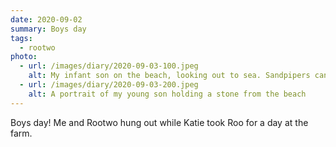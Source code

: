 ```yaml
---
date: 2020-09-02
summary: Boys day
tags:
  - rootwo
photo:
  - url: /images/diary/2020-09-03-100.jpeg
    alt: My infant son on the beach, looking out to sea. Sandpipers can be seen on the shore.
  - url: /images/diary/2020-09-03-200.jpeg
    alt: A portrait of my young son holding a stone from the beach
---
```

Boys day! Me and Rootwo hung out while Katie took Roo for a day at the farm. 